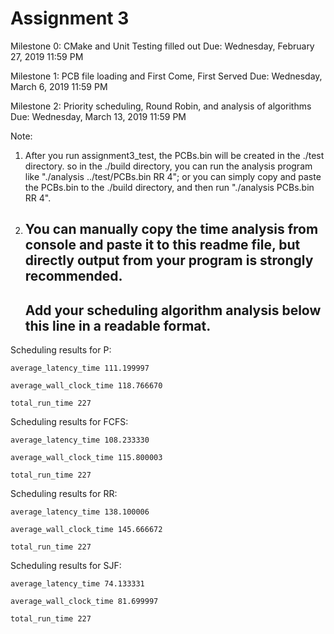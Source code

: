 # Assignment 3

Milestone 0: CMake and Unit Testing filled out 
Due: Wednesday, February 27, 2019 11:59 PM

Milestone 1: PCB file loading and First Come, First Served 
Due: Wednesday, March 6, 2019 11:59 PM

Milestone 2: Priority scheduling, Round Robin, and analysis of algorithms 
Due: Wednesday, March 13, 2019 11:59 PM

Note: 
1. After you run assignment3_test, the PCBs.bin will be created in the ./test directory.
   so in the ./build directory, you can run the analysis program like "./analysis ../test/PCBs.bin RR 4"; or you can simply copy and paste the PCBs.bin to the ./build directory, and then run "./analysis PCBs.bin RR 4".
     
2. You can manually copy the time analysis from console and paste it to this readme file, but directly output from your program is strongly recommended.     
    ---------------------------------------------------------------------------
    Add your scheduling algorithm analysis below this line in a readable format. 
    ---------------------------------------------------------------------------


Scheduling results for P:

	average_latency_time 111.199997

	average_wall_clock_time 118.766670

	total_run_time 227

Scheduling results for FCFS:

	average_latency_time 108.233330

	average_wall_clock_time 115.800003

	total_run_time 227

Scheduling results for RR:

	average_latency_time 138.100006

	average_wall_clock_time 145.666672

	total_run_time 227

Scheduling results for SJF:

	average_latency_time 74.133331

	average_wall_clock_time 81.699997

	total_run_time 227